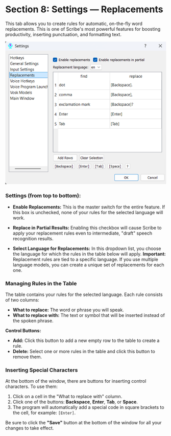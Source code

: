 # Section 8: Settings — Replacements

This tab allows you to create rules for automatic, on-the-fly word replacements. This is one of Scribe's most powerful features for boosting productivity, inserting punctuation, and formatting text.

![Replacements Settings](images/replacement_setting_page.png)

### Settings (from top to bottom):

*   **Enable Replacements:** This is the master switch for the entire feature. If this box is unchecked, none of your rules for the selected language will work.

*   **Replace in Partial Results:** Enabling this checkbox will cause Scribe to apply your replacement rules even to intermediate, "draft" speech recognition results.

*   **Select Language for Replacements:** In this dropdown list, you choose the language for which the rules in the table below will apply. **Important:** Replacement rules are tied to a specific language. If you use multiple language models, you can create a unique set of replacements for each one.

### Managing Rules in the Table

The table contains your rules for the selected language. Each rule consists of two columns:

*   **What to replace:** The word or phrase you will speak.
*   **What to replace with:** The text or symbol that will be inserted instead of the spoken phrase.

**Control Buttons:**

*   **Add:** Click this button to add a new empty row to the table to create a rule.
*   **Delete:** Select one or more rules in the table and click this button to remove them.

### Inserting Special Characters

At the bottom of the window, there are buttons for inserting control characters. To use them:
1.  Click on a cell in the "What to replace with" column.
2.  Click one of the buttons: **Backspace**, **Enter**, **Tab**, or **Space**.
3.  The program will automatically add a special code in square brackets to the cell, for example: `[Enter]`.

Be sure to click the **"Save"** button at the bottom of the window for all your changes to take effect.
